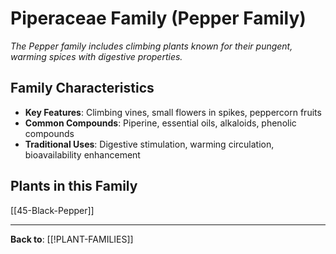 # Piperaceae Family (Pepper Family)

*The Pepper family includes climbing plants known for their pungent, warming spices with digestive properties.*

## Family Characteristics
- **Key Features**: Climbing vines, small flowers in spikes, peppercorn fruits
- **Common Compounds**: Piperine, essential oils, alkaloids, phenolic compounds
- **Traditional Uses**: Digestive stimulation, warming circulation, bioavailability enhancement

## Plants in this Family

[[45-Black-Pepper]]

---

**Back to**: [[!PLANT-FAMILIES]]